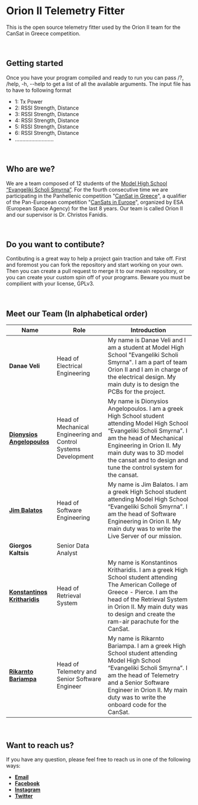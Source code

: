 # Orion II Telemetry Fitter

This is the open source telemetry fitter used by the Orion II team for the CanSat in Greece competition.

&nbsp;
## Getting started
Once you have your program compiled and ready to run you can pass /?, /help, -h, --help to get a list of all the available arguments. The input file has to have to following format
 * 1: Tx Power
 * 2: RSSI Strength, Distance
 * 3: RSSI Strength, Distance
 * 4: RSSI Strength, Distance
 * 5: RSSI Strength, Distance
 * 6: RSSI Strength, Distance
 * ..........................

&nbsp;
## Who are we?
We are a team composed of 12 students of the [Model High School “Evangeliki Scholi Smyrna”](http://lyk-evsch-n-smyrn.att.sch.gr/wordpress/?p=1322). For the fourth consecutive time we are participating in the Panhellenic competition "[CanSat in Greece](https://cansat.gr/)", a qualifier of the Pan-European competition "[CanSats in Europe](http://www.esa.int/SPECIALS/CanSat/SEMXTDCKP6G_0.html)", organized by ESA (European Space Agency) for the last 8 years. Our team is called Orion II and our supervisor is Dr. Christos Fanidis.

&nbsp;
## Do you want to contibute?
Contibuting is a great way to help a project gain traction and take off. First and foremost you can fork the repository and start working on your own. Then you can create a pull request to merge it to our meain repository, or you can create your custom spin off of your programs. Beware you must be compilient with your license, GPLv3.

&nbsp;
## Meet our Team (In alphabetical order)
|                                Name                                |                              Role                              |                                                                                                                                     Introduction                                                                                                                                    |
| ------------------------------------------------------------------ | -------------------------------------------------------------- | ----------------------------------------------------------------------------------------------------------------------------------------------------------------------------------------------------------------------------------------------------------------------------------- |
|                           __Danae Veli__                           |                 Head of Electrical Engineering                 |                               My name is Danae Veli and I am a student at Model High School "Evangeliki Scholi Smyrna". I am a part of team Orion II and I am in charge of the electrical design. My main duty is to design the PCBs for the project.                               |
|   [__Dionysios Angelopoulos__](https://github.com/DennisAngelo)    | Head of Mechanical Engineering and Control Systems Development | My name is Dionysios Angelopoulos. I am a greek High School student attending Model High School “Evangeliki Scholi Smyrna”. I am the head of Mechanical Engineering in Orion II. My main duty was to 3D model the cansat and to design and tune the control system for the cansat.  |
|           [__Jim Balatos__](https://github.com/jbalatos)           |                  Head of Software Engineering                  |                           My name is Jim Balatos. I am a greek High School student attending Model High School “Evangeliki Scholi Smyrna”. I am the head of Software Engineering in Orion II. My main duty was to write the Live Server of our mission.                             |
|                         __Giorgos Kaltsis__                        |                       Senior Data Analyst                      |              |
| [__Konstantinos Kritharidis__](https://github.com/konstantinosk31) |                    Head of Retrieval System                    |               My name is Konstantinos Kritharidis. I am a greek High School student attending The American College of Greece - Pierce. I am the head of the Retrieval System in Orion II. My main duty was to design and create the ram-air parachute for the CanSat.               |
|       [__Rikarnto Bariampa__](https://github.com/richardbar)       |         Head of Telemetry and Senior Software Engineer         |               My name is Rikarnto Bariampa. I am a greek High School student attending Model High School “Evangeliki Scholi Smyrna”. I am the head of Telemetry and a Senior Software Engineer in Orion II. My main duty was to write the onboard code for the CanSat.              |

&nbsp;
## Want to reach us?
If you have any question, please feel free to reach us in one of the following ways:
* [__Email__](mailto:orioncantgr@gmail.com)
* [__Facebook__](https://www.facebook.com/orioncansatteam)
* [__Instagram__](https://www.instagram.com/orion_cansat/)
* [__Twitter__](https://twitter.com/OrionCanSat2020)
